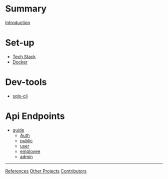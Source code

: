 # Summary

[Introduction](./introduction.md)

# Set-up
- [Tech Stack]()
- [Docker](./setup_docker.md)

# Dev-tools
- [sqlx-cli](./dev/sqlx-cli.md)



# Api Endpoints
- [guide]()
    - [Auth](./api/auth.md)
    - [public](./api/public.md)
    - [user]()
    - [employee]()
    - [admin]()

---
[References](./references.md)
[Other Projects]()
[Contributors]()

